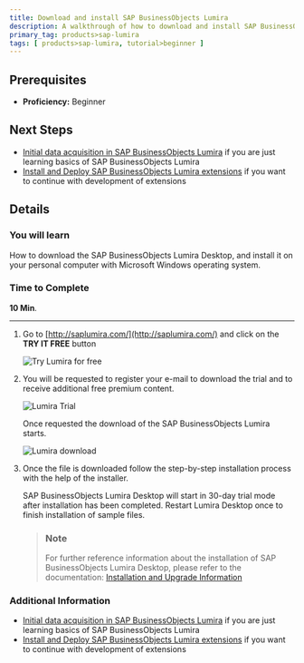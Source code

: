 ```yaml
---
title: Download and install SAP BusinessObjects Lumira
description: A walkthrough of how to download and install SAP BusinessObjects Lumira
primary_tag: products>sap-lumira
tags: [ products>sap-lumira, tutorial>beginner ]
---
```

## Prerequisites  
 - **Proficiency:** Beginner

## Next Steps
- [Initial data acquisition in SAP BusinessObjects Lumira](https://www.sap.com/developer/tutorials/lumira-initial-data-acquisition.html) if you are just learning basics of SAP BusinessObjects Lumira
- [Install and Deploy SAP BusinessObjects Lumira extensions](https://www.sap.com/developer/tutorials/lumira-extensions-intro.html) if you want to continue with development of extensions

## Details
### You will learn  
How to download the SAP BusinessObjects Lumira Desktop, and install it on your personal computer with Microsoft Windows operating system. 

### Time to Complete
**10 Min**.

---

1. Go to [http://saplumira.com/](http://saplumira.com/) and click on the **TRY IT FREE** button

    ![Try Lumira for free](lumira1-1a.jpg)

2. You will be requested to register your e-mail to download the trial and to receive additional free premium content.

    ![Lumira Trial](lumira1-2a.jpg)

    Once requested the download of the SAP BusinessObjects Lumira starts.

    ![Lumira download](lumira1-3a.jpg)

3. Once the file is downloaded follow the step-by-step installation process with the help of the installer.

    SAP BusinessObjects Lumira Desktop will start in 30-day trial mode after installation has been completed. Restart Lumira Desktop once to finish installation of sample files.

    > ### Note
    > For further reference information about the installation of SAP BusinessObjects Lumira Desktop, please refer to the documentation: [Installation and Upgrade Information](https://help.sap.com/lumira#section3)

### Additional Information
- [Initial data acquisition in SAP BusinessObjects Lumira](https://www.sap.com/developer/tutorials/lumira-initial-data-acquisition.html) if you are just learning basics of SAP BusinessObjects Lumira
- [Install and Deploy SAP BusinessObjects Lumira extensions](https://www.sap.com/developer/tutorials/lumira-extensions-intro.html) if you want to continue with development of extensions
